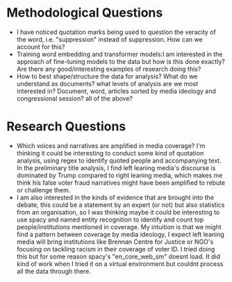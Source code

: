 # Methodological Questions
- I have noticed quotation marks being used to question the veracity of the word, i.e. "suppression" instead of suppression. How can we account for this?
- Training word embedding and transformer models:I am interested in the approach of fine-tuning models to the data but how is this done exactly? Are there any good/interesting examples of research doing this?
- How to best shape/structure the data for analysis? What do we understand as documents? what levels of analysis are we most interested in? Document, word, articles sorted by media ideology and congressional session? all of the above?

# Research Questions
- Which voices and narratives are amplified in media coverage? I'm thinking it could be interesting to conduct some kind of quotation analysis, using regex to identify quoted people and accompanying text. In the preliminary title analysis, I find left leaning media's discourse is dominated by Trump compared to right leaning media, which makes me think his false voter fraud narratives might have been amplified to rebute or challenge them.
- I am also interested in the kinds of evidence that are brought into the debate, this could be a statement by an expert (or not) but also statistics from an organisation, so I was thinking maybe it could be interesting to use spacy and named entity recognition to identify and count top people/institutions mentioned in coverage. My intuition is that we might find a pattern between coverage by media ideology, I expect left leaning media will bring institutions like Brennan Centre for Justice or NGO's focusing on tackling racism in their coverage of voter ID. I tried doing this but for some reason spacy's "en_core_web_sm" doesnt load. It did kind of work when I tried it on a virtual environment but couldnt process all the data through there.

